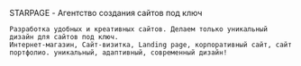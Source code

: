 STARPAGE - Агентство создания сайтов под ключ

    Разработка удобных и креативных сайтов. Делаем только уникальный дизайн для сайтов под ключ.
    Интернет-магазин, Сайт-визитка, Landing page, корпоративный сайт, сайт портфолио. уникальный, адаптивный, современный дизайн!

